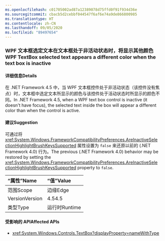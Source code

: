 ```yaml
---
ms.openlocfilehash: c01705002ad87a12389078d75ffd0f91f934d36e
ms.sourcegitcommit: cbacb5d2cebbf044547f6af6e74a9de866800985
ms.translationtype: HT
ms.contentlocale: zh-CN
ms.lasthandoff: 09/05/2020
ms.locfileid: "89497654"
---
```

### <a name="wpf-textbox-selected-text-appears-a-different-color-when-the-text-box-is-inactive"></a><span data-ttu-id="05d8a-101">WPF 文本框选定文本在文本框处于非活动状态时，将显示其他颜色</span><span class="sxs-lookup"><span data-stu-id="05d8a-101">WPF TextBox selected text appears a different color when the text box is inactive</span></span>

#### <a name="details"></a><span data-ttu-id="05d8a-102">详细信息</span><span class="sxs-lookup"><span data-stu-id="05d8a-102">Details</span></span>

<span data-ttu-id="05d8a-103">在 .NET Framework 4.5 中，当 WPF 文本框控件处于非活动状态（该控件没有焦点）时，文本框中选定文本所显示的颜色与该控件处于活动状态时所显示的颜色不同。</span><span class="sxs-lookup"><span data-stu-id="05d8a-103">In .NET Framework 4.5, when a WPF text box control is inactive (it doesn't have focus), the selected text inside the box will appear a different color than when the control is active.</span></span>

#### <a name="suggestion"></a><span data-ttu-id="05d8a-104">建议</span><span class="sxs-lookup"><span data-stu-id="05d8a-104">Suggestion</span></span>

<span data-ttu-id="05d8a-105">可通过将 <xref:System.Windows.FrameworkCompatibilityPreferences.AreInactiveSelectionHighlightBrushKeysSupported> 属性设置为 <code>false</code> 来还原以前的 (.NET Framework 4.0) 行为。</span><span class="sxs-lookup"><span data-stu-id="05d8a-105">The previous (.NET Framework 4.0) behavior may be restored by setting the <xref:System.Windows.FrameworkCompatibilityPreferences.AreInactiveSelectionHighlightBrushKeysSupported> property to <code>false</code>.</span></span>

| <span data-ttu-id="05d8a-106">“属性”</span><span class="sxs-lookup"><span data-stu-id="05d8a-106">Name</span></span>    | <span data-ttu-id="05d8a-107">“值”</span><span class="sxs-lookup"><span data-stu-id="05d8a-107">Value</span></span>       |
|:--------|:------------|
| <span data-ttu-id="05d8a-108">范围</span><span class="sxs-lookup"><span data-stu-id="05d8a-108">Scope</span></span>   |<span data-ttu-id="05d8a-109">边缘</span><span class="sxs-lookup"><span data-stu-id="05d8a-109">Edge</span></span>|
|<span data-ttu-id="05d8a-110">Version</span><span class="sxs-lookup"><span data-stu-id="05d8a-110">Version</span></span>|<span data-ttu-id="05d8a-111">4.5</span><span class="sxs-lookup"><span data-stu-id="05d8a-111">4.5</span></span>|
|<span data-ttu-id="05d8a-112">类型</span><span class="sxs-lookup"><span data-stu-id="05d8a-112">Type</span></span>|<span data-ttu-id="05d8a-113">运行时</span><span class="sxs-lookup"><span data-stu-id="05d8a-113">Runtime</span></span>|

#### <a name="affected-apis"></a><span data-ttu-id="05d8a-114">受影响的 API</span><span class="sxs-lookup"><span data-stu-id="05d8a-114">Affected APIs</span></span>

- <xref:System.Windows.Controls.TextBox?displayProperty=nameWithType>

<!--

#### Affected APIs

- `T:System.Windows.Controls.TextBox`

-->
